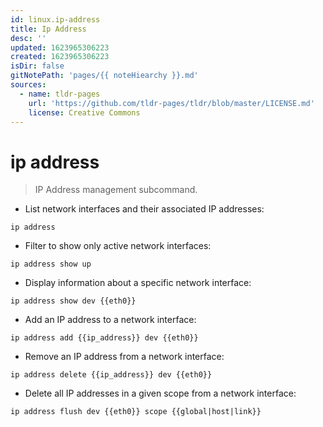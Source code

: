 ```yaml
---
id: linux.ip-address
title: Ip Address
desc: ''
updated: 1623965306223
created: 1623965306223
isDir: false
gitNotePath: 'pages/{{ noteHiearchy }}.md'
sources:
  - name: tldr-pages
    url: 'https://github.com/tldr-pages/tldr/blob/master/LICENSE.md'
    license: Creative Commons
---
```

# ip address

> IP Address management subcommand.

- List network interfaces and their associated IP addresses:

`ip address`

- Filter to show only active network interfaces:

`ip address show up`

- Display information about a specific network interface:

`ip address show dev {{eth0}}`

- Add an IP address to a network interface:

`ip address add {{ip_address}} dev {{eth0}}`

- Remove an IP address from a network interface:

`ip address delete {{ip_address}} dev {{eth0}}`

- Delete all IP addresses in a given scope from a network interface:

`ip address flush dev {{eth0}} scope {{global|host|link}}`

